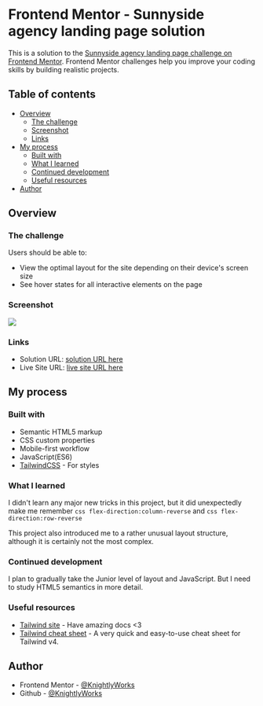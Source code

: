 # Frontend Mentor - Sunnyside agency landing page solution

This is a solution to the [Sunnyside agency landing page challenge on Frontend Mentor](https://www.frontendmentor.io/challenges/sunnyside-agency-landing-page-7yVs3B6ef). Frontend Mentor challenges help you improve your coding skills by building realistic projects.

## Table of contents

- [Overview](#overview)
  - [The challenge](#the-challenge)
  - [Screenshot](#screenshot)
  - [Links](#links)
- [My process](#my-process)
  - [Built with](#built-with)
  - [What I learned](#what-i-learned)
  - [Continued development](#continued-development)
  - [Useful resources](#useful-resources)
- [Author](#author)


## Overview

### The challenge

Users should be able to:

- View the optimal layout for the site depending on their device's screen size
- See hover states for all interactive elements on the page

### Screenshot

![](./screenshot.png)

### Links

- Solution URL: [solution URL here](https://github.com/KnightlyWorks/sunnyside-agency-landing-page)
- Live Site URL: [live site URL here](https://knightlyworks.github.io/sunnyside-agency-landing-page/)

## My process

### Built with

- Semantic HTML5 markup
- CSS custom properties
- Mobile-first workflow
- JavaScript(ES6)
- [TailwindCSS](https://tailwindcss.com/) - For styles


### What I learned

I didn't learn any major new tricks in this project, but it did unexpectedly make me remember ```css flex-direction:column-reverse``` and ```css flex-direction:row-reverse```

This project also introduced me to a rather unusual layout structure, although it is certainly not the most complex.



### Continued development

I plan to gradually take the Junior level of layout and JavaScript. But I need to study HTML5 semantics in more detail.

### Useful resources

- [Tailwind site](https://tailwindcss.com/) - Have amazing docs <3
- [Tailwind cheat sheet](https://tailwindcss.504b.cc/?ref=dailydev) - A very quick and easy-to-use cheat sheet for Tailwind v4.


## Author


- Frontend Mentor - [@KnightlyWorks](https://www.frontendmentor.io/profile/KnightlyWorks)
- Github - [@KnightlyWorks](https://github.com/KnightlyWorks)
